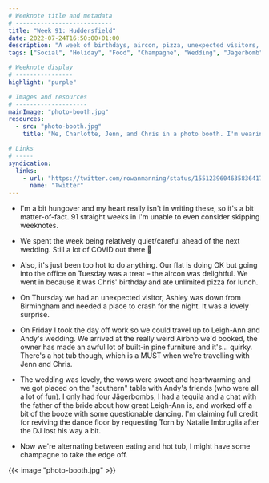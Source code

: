 ```yaml
---
# Weeknote title and metadata
# ---------------------------
title: "Week 91: Huddersfield"
date: 2022-07-24T16:50:00+01:00
description: "A week of birthdays, aircon, pizza, unexpected visitors, quirky accommodation, weddings in Huddersfield, Torn by Natalie Imbruglia."
tags: ["Social", "Holiday", "Food", "Champagne", "Wedding", "Jägerbomb"]

# Weeknote display
# ----------------
highlight: "purple"

# Images and resources
# --------------------
mainImage: "photo-booth.jpg"
resources:
  - src: "photo-booth.jpg"
    title: "Me, Charlotte, Jenn, and Chris in a photo booth. I'm wearing a poop-shaped hat and beer glasses, Chris is wearing a tiara, Jenn is wearing a mask, and Charlotte has a shark hat on"

# Links
# -----
syndication:
  links:
    - url: "https://twitter.com/rowanmanning/status/1551239604635836417"
      name: "Twitter"
---
```


  * I'm a bit hungover and my heart really isn't in writing these, so it's a bit matter-of-fact. 91 straight weeks in I'm unable to even consider skipping weeknotes.

  * We spent the week being relatively quiet/careful ahead of the next wedding. Still a lot of COVID out there :grimacing:

  * Also, it's just been too hot to do anything. Our flat is doing OK but going into the office on Tuesday was a treat – the aircon was delightful. We went in because it was Chris' birthday and ate unlimited pizza for lunch.

  * On Thursday we had an unexpected visitor, Ashley was down from Birmingham and needed a place to crash for the night. It was a lovely surprise.

  * On Friday I took the day off work so we could travel up to Leigh-Ann and Andy's wedding. We arrived at the really weird Airbnb we'd booked, the owner has made an awful lot of built-in pine furniture and it's… quirky. There's a hot tub though, which is a MUST when we're travelling with Jenn and Chris.

  * The wedding was lovely, the vows were sweet and heartwarming and we got placed on the "southern" table with Andy's friends (who were all a lot of fun). I only had four Jägerbombs, I had a tequila and a chat with the father of the bride about how great Leigh-Ann is, and worked off a bit of the booze with some questionable dancing. I'm claiming full credit for reviving the dance floor by requesting Torn by Natalie Imbruglia after the DJ lost his way a bit.

  * Now we're alternating between eating and hot tub, I might have some champagne to take the edge off.

{{< image "photo-booth.jpg" >}}
